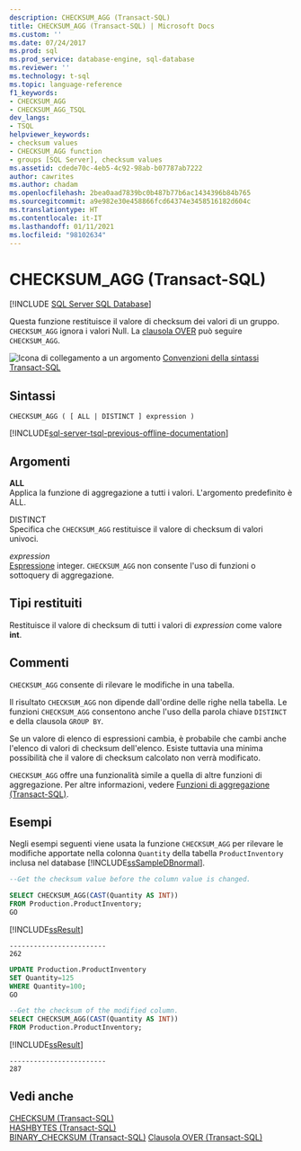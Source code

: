 ```yaml
---
description: CHECKSUM_AGG (Transact-SQL)
title: CHECKSUM_AGG (Transact-SQL) | Microsoft Docs
ms.custom: ''
ms.date: 07/24/2017
ms.prod: sql
ms.prod_service: database-engine, sql-database
ms.reviewer: ''
ms.technology: t-sql
ms.topic: language-reference
f1_keywords:
- CHECKSUM_AGG
- CHECKSUM_AGG_TSQL
dev_langs:
- TSQL
helpviewer_keywords:
- checksum values
- CHECKSUM_AGG function
- groups [SQL Server], checksum values
ms.assetid: cdede70c-4eb5-4c92-98ab-b07787ab7222
author: cawrites
ms.author: chadam
ms.openlocfilehash: 2bea0aad7839bc0b487b77b6ac1434396b84b765
ms.sourcegitcommit: a9e982e30e458866fcd64374e3458516182d604c
ms.translationtype: HT
ms.contentlocale: it-IT
ms.lasthandoff: 01/11/2021
ms.locfileid: "98102634"
---
```

# <a name="checksum_agg-transact-sql"></a>CHECKSUM_AGG (Transact-SQL)
[!INCLUDE [SQL Server SQL Database](../../includes/applies-to-version/sql-asdb.md)]

Questa funzione restituisce il valore di checksum dei valori di un gruppo. `CHECKSUM_AGG` ignora i valori Null. La [clausola OVER](../../t-sql/queries/select-over-clause-transact-sql.md) può seguire `CHECKSUM_AGG`.
  
![Icona di collegamento a un argomento](../../database-engine/configure-windows/media/topic-link.gif "Icona di collegamento a un argomento") [Convenzioni della sintassi Transact-SQL](../../t-sql/language-elements/transact-sql-syntax-conventions-transact-sql.md)
  
## <a name="syntax"></a>Sintassi  
  
```syntaxsql
CHECKSUM_AGG ( [ ALL | DISTINCT ] expression )  
```  
  
[!INCLUDE[sql-server-tsql-previous-offline-documentation](../../includes/sql-server-tsql-previous-offline-documentation.md)]

## <a name="arguments"></a>Argomenti
**ALL**  
Applica la funzione di aggregazione a tutti i valori. L'argomento predefinito è ALL.
  
DISTINCT  
Specifica che `CHECKSUM_AGG` restituisce il valore di checksum di valori univoci.
  
*expression*  
[Espressione](../../t-sql/language-elements/expressions-transact-sql.md) integer. `CHECKSUM_AGG` non consente l'uso di funzioni o sottoquery di aggregazione.
  
## <a name="return-types"></a>Tipi restituiti
Restituisce il valore di checksum di tutti i valori di *expression* come valore **int**.
  
## <a name="remarks"></a>Commenti  
`CHECKSUM_AGG` consente di rilevare le modifiche in una tabella.
  
Il risultato `CHECKSUM_AGG` non dipende dall'ordine delle righe nella tabella. Le funzioni `CHECKSUM_AGG` consentono anche l'uso della parola chiave `DISTINCT` e della clausola `GROUP BY`.
  
Se un valore di elenco di espressioni cambia, è probabile che cambi anche l'elenco di valori di checksum dell'elenco. Esiste tuttavia una minima possibilità che il valore di checksum calcolato non verrà modificato.
  
`CHECKSUM_AGG` offre una funzionalità simile a quella di altre funzioni di aggregazione. Per altre informazioni, vedere [Funzioni di aggregazione &#40;Transact-SQL&#41;](../../t-sql/functions/aggregate-functions-transact-sql.md).
  
## <a name="examples"></a>Esempi  
Negli esempi seguenti viene usata la funzione `CHECKSUM_AGG` per rilevare le modifiche apportate nella colonna `Quantity` della tabella `ProductInventory` inclusa nel database [!INCLUDE[ssSampleDBnormal](../../includes/sssampledbnormal-md.md)].
  
```sql
--Get the checksum value before the column value is changed.  

SELECT CHECKSUM_AGG(CAST(Quantity AS INT))  
FROM Production.ProductInventory;  
GO  
```  
  
[!INCLUDE[ssResult](../../includes/ssresult-md.md)]
  
```
------------------------  
262  
```  
  
```sql
UPDATE Production.ProductInventory   
SET Quantity=125  
WHERE Quantity=100;  
GO  

--Get the checksum of the modified column.  
SELECT CHECKSUM_AGG(CAST(Quantity AS INT))  
FROM Production.ProductInventory;  
```  
  
[!INCLUDE[ssResult](../../includes/ssresult-md.md)]
  
```
------------------------  
287  
```  
  
## <a name="see-also"></a>Vedi anche
[CHECKSUM &#40;Transact-SQL&#41;](../../t-sql/functions/checksum-transact-sql.md)  
[HASHBYTES &#40;Transact-SQL&#41;](../../t-sql/functions/hashbytes-transact-sql.md)  
[BINARY_CHECKSUM  &#40;Transact-SQL&#41;](../../t-sql/functions/binary-checksum-transact-sql.md)
[Clausola OVER &#40;Transact-SQL&#41;](../../t-sql/queries/select-over-clause-transact-sql.md)
  
